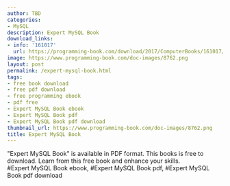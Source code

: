 ```yaml
---
author: TBD
categories:
- MySQL
description: Expert MySQL Book
download_links:
- info: '161017'
  url: https://programming-book.com/download/2017/ComputerBooks/161017/Expert MySQL.pdf
image: https://www.programming-book.com/doc-images/8762.png
layout: post
permalink: /expert-mysql-book.html
tags:
- free book download
- free pdf download
- free programming ebook
- pdf free
- Expert MySQL Book ebook
- Expert MySQL Book pdf
- Expert MySQL Book pdf download
thumbnail_url: https://www.programming-book.com/doc-images/8762.png
title: Expert MySQL Book
---
```


 
<div class="item-desc text-justify">
  "Expert MySQL Book" is available in PDF format. This books is free to download. Learn from this free book and enhance your skills.
  <br>
  #Expert MySQL Book ebook, #Expert MySQL Book pdf, #Expert MySQL Book pdf download
</div>